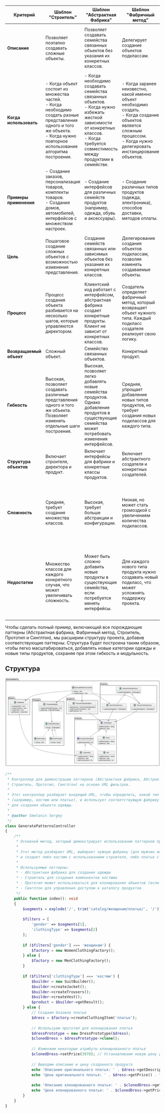 | Критерий                | **Шаблон "Строитель"**                                                                                                                                                                     | **Шаблон "Абстрактная Фабрика"**                                                                                                                                                                    | **Шаблон "Фабричный метод"**                                                                                                                                                            | **Шаблон "Singleton"**                                                                                                                                                                     | **Шаблон "Prototype"**                                                                                                                                                                     |
|-------------------------|--------------------------------------------------------------------------------------------------------------------------------------------------------------------------------------------|-----------------------------------------------------------------------------------------------------------------------------------------------------------------------------------------------------|-----------------------------------------------------------------------------------------------------------------------------------------------------------------------------------------|---------------------------------------------------------------------------------------------------------------------------------------------------------------------------------------------|---------------------------------------------------------------------------------------------------------------------------------------------------------------------------------------------|
| **Описание**            | Позволяет поэтапно создавать сложные объекты.                                                                                                                                              | Позволяет создавать семейства связанных объектов без указания их конкретных классов.                                                                                                                | Делегирует создание объектов подклассам.                                                                                                                                                | Гарантирует создание единственного экземпляра класса и предоставляет к нему глобальную точку доступа.                                                                                     | Позволяет копировать существующие объекты без зависимости от их классов.                                                                                                                   |
| **Когда использовать**  | - Когда объект состоит из множества частей. <br> - Когда необходимо создать разные представления одного и того же объекта.<br> - Когда нужно повторное использование алгоритма построения. | - Когда необходимо создавать семейства связанных объектов. <br> - Когда нужно избежать жесткой зависимости от конкретных классов.<br> - Когда требуется совместимость между продуктами в семействе. | - Когда заранее неизвестно, какой именно объект необходимо создать. <br> - Когда создание объектов является сложным процессом.<br> - Когда нужно делегировать инстанцирование объектов. | - Когда нужен только один экземпляр класса. <br> - Когда требуется контроль доступа к единственному экземпляру.                                                                             | - Когда необходимо создать копию существующего объекта или несколько его вариаций. <br> - Когда создание объекта трудоемкое или дорогостоящее.                                            |
| **Примеры применения**  | - Создание заказов, персонализация товаров, комплекты товаров. <br> - Создание домов, автомобилей, интерфейсов с множеством настроек.                                                      | - Создание интерфейсов для различных семейств продуктов (например, одежда, обувь и аксессуары).                                                                                                     | - Создание различных типов продуктов (одежда, электроника), способов доставки, методов оплаты.                                                                                          | - Менеджеры конфигурации, классы подключения к базам данных, файловым системам.<br> - Логирование событий.                                                                                  | - Клонирование объектов, например, в системах управления прототипами продуктов. <br> - Оптимизация производительности путем клонирования вместо создания с нуля.                          |
| **Цель**                | Пошаговое создание сложных объектов с возможностью изменения представления.                                                                                                                | Создание семейств связанных или зависимых объектов без указания их конкретных классов.                                                                                                              | Делегирование создания объектов подклассам, позволяя изменять создаваемые объекты.                                                                                                      | Обеспечение существования только одного экземпляра объекта, к которому можно получить доступ из любой точки программы.                                                                    | Создание новых объектов на основе существующих, минимизируя зависимости от их классов.                                                                                                     |
| **Процесс**             | Процесс создания объекта разбивается на несколько шагов, которые управляются директором.                                                                                                   | Клиентский код работает с интерфейсом, абстрактная фабрика создает конкретные продукты. Клиент не зависит от конкретных классов.                                                                    | Создатель определяет фабричный метод, который возвращает объект нужного типа. Каждый подкласс создателя реализует свою логику.                                                          | Класс предоставляет метод для доступа к единственному экземпляру и гарантирует, что ни один другой экземпляр не будет создан.                                                             | Объект создает свои копии с использованием встроенного механизма клонирования (например, метод `clone` в Java или `__clone__` в PHP).                                                     |
| **Возвращаемый объект** | Сложный объект.                                                                                                                                                                            | Семейство связанных объектов.                                                                                                                                                                       | Конкретный продукт.                                                                                                                                                                     | Единственный экземпляр объекта.                                                                                                                                                            | Копия существующего объекта.                                                                                                                                                               |
| **Гибкость**            | Высокая, позволяет создавать различные представления одного и того же объекта. Позволяет изменять отдельные шаги построения.                                                               | Высокая, позволяет легко добавлять новые семейства продуктов. Однако добавление продуктов в существующие семейства может потребовать изменения интерфейсов.                                         | Средняя, упрощает добавление новых типов продуктов, но требует создания новых подклассов для каждого типа.                                                                              | Низкая, так как существует только один экземпляр объекта.                                                                                                                                 | Высокая, так как позволяет клонировать объекты с различными настройками без зависимости от классов.                                                                                       |
| **Структура объектов**  | Включает строителя, директора и продукт.                                                                                                                                                   | Включает интерфейсы для фабрики и конкретные классы продуктов.                                                                                                                                      | Включает абстрактного создателя и конкретных создателей.                                                                                                                                | Включает класс с методом, который возвращает единственный экземпляр.                                                                                                                       | Включает интерфейс для клонирования и классы объектов, которые могут быть клонированы.                                                                                                    |
| **Сложность**           | Средняя, требует создания множества классов.                                                                                                                                               | Высокая, требует больше абстракции и конфигурации.                                                                                                                                                  | Низкая, но может стать громоздкой с увеличением количества подклассов.                                                                                                                  | Низкая, но может усложняться реализация многопоточности или распределенных систем, где требуется гарантировать единственность экземпляра.                                                  | Низкая, но требует осторожности при клонировании сложных объектов, содержащих ссылки на другие объекты (глубокое и поверхностное копирование).                                            |
| **Недостатки**          | Множество классов для каждого конкретного случая, что может увеличивать сложность.                                                                                                         | Может быть сложно добавить новые продукты в существующие семейства, если потребуется менять интерфейсы.                                                                                             | Для каждого нового типа продукта нужно создавать новый подкласс, что может усложнять поддержку проекта.                                                                                 | Может создавать проблемы с тестированием и расширением функционала. В многопоточных системах необходимо обеспечить корректное управление доступом к единственному экземпляру.               | Может возникнуть необходимость в реализации глубокого копирования, что увеличивает сложность клонирования объектов с большим количеством зависимостей и связей.                            |


Чтобы сделать полный пример, включающий все порождающие паттерны (Абстрактная фабрика, Фабричный метод, Строитель, Прототип и Синглтон), мы расширим структуру проекта, добавив соответствующие паттерны. Структура будет построена таким образом, чтобы легко масштабироваться, добавлять новые категории одежды и новые типы продуктов, сохраняя при этом гибкость и модульность.


## Структура

![uml](uml.png)

```php
/**
 * Контроллер для демонстрации паттернов (Абстрактная фабрика, Абстрактный метод,
 * Строитель, Прототип, Синглтон) на основе URL фильтров.
 *
 * Этот контроллер разбирает входящий URL, чтобы определить, какой тип одежды создать
 * (например, костюм или платье), и использует соответствующую фабрику или строителя
 * для создания объекта одежды.
 *
 * @author Smetanin Sergey
 */
class GeneratePatternsController
{
    /**
     * Основной метод, который демонстрирует использование паттернов проектирования.
     *
     * Этот метод разбирает URL, выбирает нужную фабрику (для мужчин или женщин)
     * и создает либо костюм с использованием строителя, либо платье с использованием фабрики.
     *
     * Используемые паттерны:
     * - Абстрактная фабрика для создания одежды
     * - Строитель для создания компонентов костюма
     * - Прототип может использоваться для клонирования объектов (если необходимо)
     * - Синглтон для управления доступом к каталогу продуктов
     */
    public function index(): void
    {
        $segments = explode('/', trim('catalog/женщинам/платье/', '/'));

        $filters = [
            'gender' => $segments[1],
            'clothingType' => $segments[2]
        ];

        if ($filters['gender'] === 'женщинам') {
            $factory = new WomenClothingFactory();
        } else {
            $factory = new MenClothingFactory();
        }

        if ($filters['clothingType'] === 'костюм') {
            $builder = new SuitBuilder();
            $builder->createJacket();
            $builder->createTrousers();
            $builder->createVest();
            $product = $builder->getResult();
        } else {
            // Создаем базовое платье
            $dress = $factory->createClothingItem('платье');

            // Используем прототип для клонирования платья
            $dressPrototype = new DressPrototype($dress);
            $clonedDress = $dressPrototype->clone();

            // Изменяем некоторые атрибуты клонированного платья
            $clonedDress->setPrice(3978); // Устанавливаем новую цену для клона

            // Выводим описание и цену созданного продукта
            echo 'Описание оригинального платья: ' . $dress->getDescription() . "\n";
            echo 'Цена оригинального платья: ' . $dress->getPrice() . " руб.\n";

            echo 'Описание клонированного платья: ' . $clonedDress->getDescription() . "\n";
            echo 'Цена клонированного платья: ' . $clonedDress->getPrice() . " руб.\n";
        }
    }
}
```
